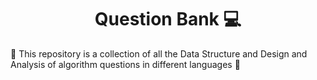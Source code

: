 <h1 align= "center">Question Bank 💻</h1>
📃 This repository is a collection of all the Data Structure and Design and Analysis of algorithm questions in different languages 📃
